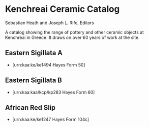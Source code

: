 # Kenchreai Ceramic Catalog
Sebastian Heath and Joseph L. Rife, Editors

A catalog showing the range of pottery and other ceramic objects at Kenchreai in Greece. It draws on over 60 years of work at the site.

## Eastern Sigillata A
- [urn:kaa:ke/ke1494 Hayes Form 50]

## Eastern Sigillata B
- [urn:kaa:kaa/kcp/kp283 Hayes Form 60]

## African Red Slip
- [urn:kaa:ke/ke1247 Hayes Form 104c]
